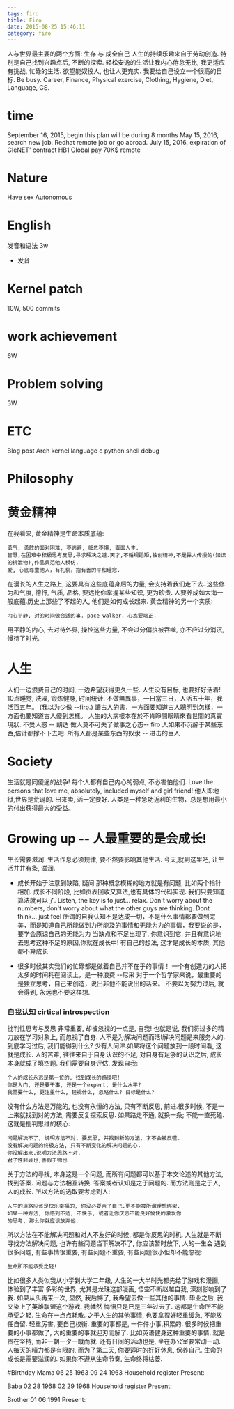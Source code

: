```yaml
---
tags: firo
title: Firo
date: 2015-08-25 15:46:11
category: firo
---
```


人与世界最主要的两个方面: 生存 与 成全自己
人生的持续乐趣来自于劳动创造. 特别是自己找到兴趣点后, 不断的探索.
轻松安逸的生活让我内心倦怠无比, 我更适应有挑战, 忙碌的生活.
欲望能奴役人, 也让人更充实. 我要给自己设立一个很高的目标.  Be busy.
Career, Finance, Physical exercise, Clothing, Hygiene, Diet,
Language, CS.
# time
September 16, 2015, begin this plan will be during 8 months
May 15, 2016, search new job. Redhat remote job or go abroad.
July 15, 2016, expiration of CIeNET' contract
HB1
Global pay
70K$
remote
# Nature
Have sex
Autonomous

# English 
发音和语法
3w
* 发音
# Kernel patch
10W, 500 commits
# work achievement
6W
# Problem solving
3W
# ETC
Blog post
Arch
kernel
language c python shell
debug 

# Philosophy
# 黄金精神
在我看来, 黄金精神是生命本质底蕴:

	勇气, 勇敢的面对困难, 不逃避, 临危不惧, 直面人生.
	智慧,在困难中积极思考反思,寻求解决之道.天才,不循规蹈矩,独创精神,不是靠人传授的(知识的排泄物),作品典范他人模仿.
	爱, 心底尊重他人，有礼貌，抱有善的平和理念.
在漫长的人生之路上, 这要具有这些底蕴身后的力量, 会支持着我们走下去.
这些修为和气度, 德行, 气质, 品格, 要远比你掌握某些知识, 更为珍贵.
人要养成如大海一般底蕴.历史上那些了不起的人, 他们是如何成长起来.
黄金精神的另一个实质:

	内心平静, 对的时间做合适的事. pace walker. 心态要端正.
用平静的内心, 去对待外界, 操控这些力量, 不会过分偏执被吞噬,
亦不应过分消沉, 慢待了时光.
# 人生
人们一边浪费自己的时间, 一边希望获得更久一些.
人生没有目标, 也要好好活着!
10点睡觉, 洗澡, 锻炼健身, 时间统计.
不做無異事，一日當三日，人活五十年，我活百五年。 (我以为少做 --firo.)
讀古人的書，一方面要知道古人聰明到怎樣，一方面也要知道古人傻到怎樣。
人生的大病根本在於不肯睜開眼睛來看世間的真實現狀.
不受人惑 -- 胡适
做人莫不可失了做事之心态-- firo
人如果不沉醉于某些东西,估计都撑不下去吧.
所有人都是某些东西的奴隶 -- 进击的巨人
# Society
生活就是同傻逼的战争!
每个人都有自己内心的弱点, 不必害怕他们.
Love the persons that love me, absolutely, included myself and girl friend!
他人即地狱,世界是荒诞的.
出来卖, 活一定要好.
人类是一种急功近利的生物，总是想用最小的付出获得最大的受益。 
# Growing up -- 人最重要的是会成长! 
生长需要滋润.  生活作息必须规律, 要不然要影响其他生活. 今天,就到这里吧, 让生活井井有条, 滋润.
* 成长开始于注意到缺陷, 疑问
那种概念模糊的地方就是有问题, 比如两个指针相加.
成长不同阶段, 比如页表回收又算法,也有具体的代码实现. 我们只要知道算法就可以了.
Listen, the key is to just... relax. Don't worry about the numbers, don't worry about what the other guys are thinking. 
Dont think... just feel
所谓的自我认知不是达成一切，不是什么事情都要做到完美，而是知道自己所能做到力所能及的事情和无能为力的事情，我要说的是，要学会原谅自己的无能为力 
当缺点和不足出现了, 你意识到它, 并且有意识地去思考这种不足的原因,你就在成长中! 有自己的想法, 这才是成长的本质, 其他都不算成长. 
+ 很多时候其实我们的忙碌都是做着自己并不在乎的事情！
一个有创造力的人把太多的时间耗在阅读上，是一种浪费 --尼采
对于一个哲学家来说，最重要的是独立思考，自己来创造，说出非他不能说出的话来。
不要以为努力过后, 就会得到, 永远也不要这样想. 

### 自我认知 cirtical introspection 
批判性思考与反思
非常重要, 却被忽视的一点是, 自我! 也就是说, 我们将过多的精力放在学习对象上,
而忽视了自身. 人不是为解决问题而活!解决问题是来服务人的.到底学习过后, 
我们能得到什么? 少有人问津.如果将这个问题放到一段时间看, 这就是成长. 人的苦难, 
往往来自于自身认识的不足, 对自身有足够的认识之后, 成长本身就成了填空题. 
我们需要自身评估, 发现自我:

	个人的成长永远是第一位的, 找到成长的路径吧!
	你是入门, 还是要干事, 还是一个expert, 是什么水平?
	我需要什么, 更注重什么, 轻视什么, 忽略什么? 目标是什么?
没有什么方法是万能的, 也没有永恒的方法, 只有不断反思, 前进.很多时候, 
不是一上来就找到对的方法, 需要反复探索反思. 如果路走不通, 就换一条; 不能一直死磕.
这就是批判思维的核心:

	问题解决不了, 说明方法不对, 要反思, 并找到新的方法, 才不会被反噬.
	没有解决问题的终极方法, 只有不断变化的解决问题的心.
	你没解出来,说明方法思路不对.
	君子性非异也,善假于物也
关于方法的寻找, 本身这是一个问题, 而所有问题都可以基于本文论述的其他方法, 找到答案.
问题与方法相互转换. 答案或者认知是之于问题的. 而方法则是之于人, 人的成长.
所以方法的选取要考虑到人:

	人生的道路应该是快乐幸福的, 你没必要苦了自己.更不能被所谓理想绑架.
	如果一种方法, 你感到不适, 不快乐, 或者让你厌恶不能良好愉快的激发你
	的思考, 那么你就应该放弃他.
所以方法在不能解决问题和对人不友好的时候, 都是你反思的时机.
人生就是不断寻找方法解决问题, 也许有些问题当下解决不了, 你应该暂时放下, 人的一生会
遇到很多问题, 有些事情很重要, 有些问题不重要, 有些问题很小但却不能忽视:

	生命所不能承受之轻!
比如很多人类似我从小学到大学二年级, 人生的一大半时光都先给了游戏和漫画, 体验到了丰富
多彩的世界, 尤其是龙珠这部漫画, 悟空不断赵越自我, 深刻影响到了我. 如果从头再来一次,
显然, 我后悔了, 我希望去做一些其他的事情. 毕业之后, 我又染上了英雄联盟这个游戏, 我幡然
悔悟只是已是三年过去了. 这都是生命所不能承受之轻. 生命在一点点耗散.
之于人生的其他事情, 也要拿捏好轻重缓急, 不能放任自留.
	轻重厉害, 要自己权衡.
	重要的事都是, 一件件小事,积累的. 很多时候把重要的小事都做了, 
	大的重要的事就迎刃而解了.
比如英语健身这种重要的事情, 就是贵在坚持, 而非一朝一夕一蹴而就.
还有日间的活动也是, 坐在办公室要常动一动.
人每天的精力都是有限的, 而为了第二天, 你要适时的好好休息, 保养自己.
	生命的成长是需要滋润的.
	如果你不遵从生命节奏, 生命终将枯萎.

#Birthday
Mama
06 25 1963
09 24 1963 Household register
Present:

Baba
02 28 1968
02 29 1968 Household register
Present:

Brother
01 06 1991
Present:

